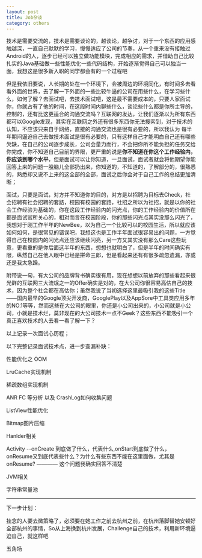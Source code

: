 ```yaml
---
layout: post
title: Job杂谈 
category: others
---
```


技术是需要交流的，技术是需要谈论的，越谈论，越争讨，对于一个东西的应用感触越深，一直自己默默的学习，慢慢适应了公司的节奏，从一个重来没有接触过Android的人，逐步已经可以独立做功能模块，完成相应的需求，并借助自己比较扎实的Java基础做一些性能优化一些代码结构，开始逐渐觉得自己可以独当一面，我想这是很多新入职的同学都会有的一个过程吧

但是我依旧要说，人长期的处在一个环境下，会被周边的环境同化，有时间多去看看外面的世界，去了解一下外面的一些比较牛逼的公司在用些什么，在学习些什么，如何了解？去面试吧，去技术面试吧，这是最不需要成本的，只要人家面试你，你就占有了他的时间，在这段时间内聊些什么，谈论些什么都是你所主导的，控制的，还有比这更适合的沟通交流吗？互联网的发达，让我们逐渐以为所有东西都可以Google发现，其实在互联网之外还有很多东西你无法搜索到，对于技术的认知，不应该只来自于网络，直接的沟通交流也是很有必要的，所以我认为 每半年期间逼迫自己去做技术面试是很有必要的，只有这样自己才能明白自己还有哪些欠缺，在自己的公司逐步成长，公司会量力而行，不会把你所不能负担的任务交给你完成，你不知道自己目前的界限，更严重的说是**你不知道在你这个工作经验内，你应该到哪个水平**，但是面试可以让你知道，一旦面试，面试者就会将他期望你能回答上来的问题一股脑儿全部扔出来，你知道的，不知道的，了解部分的，很熟悉的，熟悉却又说不上来的这全部的全部，面试之后你会对于自己工作的总结更加清晰；

面试，只要是面试，对方并不知道你的目的，对方是以招聘为目标去Check，社会招聘有社会招聘的套路，校园有校园的套路，社招之所以为社招，就是以你的社会工作经验为基础的，你在这段工作经验内的闪光点，你的工作经验内的价值所在都是面试官所关心的，相对而言在校园阶段，你的那些闪光点其实没那么闪光了，我想对于刚工作半年的NewBee，以为自己一个比较可以的校园生活，所以就应该如何如何，是很常见的错误吧，我想这也是工作半年面试很容易出的问题，一方觉得自己在校园内的闪光点还应该继续闪亮，另一方又其实没有那么Care这些玩意，更看重的是你后面这半年的东西，想想也就明白了，但是半年的时间确实有限，纵然自己在他人眼中已经是拼命三郎，但是看起来还有有很多疏忽遗漏，亦或还是我太急躁。

附带说一句，有大公司的品牌背书确实很有用，现在想想以前放弃的那些看起来很光鲜的互联网三大流氓之一的Offer确实是对的，在大公司你很容易高估自己的技术，因为整个社会都在高估你；虽然我说了当初选择这里最吸引我的这些Title——国内最早的Google顶尖开发商，GooglePlay以及AppSore中工具类应用多年的NO.1等等，然而这些在大公司的眼里，你还是小公司出来的，小公司就是小公司，小就是技术烂，莫非现在的大公司技术一点不Geek？这些东西不能吸引一个真正喜欢技术的人去看一看了解一下？


以上记录一次面试心历程；


以下完整记录面试技术点，进一步查漏补缺：

性能优化之 OOM

LruCache实现机制

稀疏数组实现机制

ANR FC 等分析 以及 CrashLog如何收集问题

ListView性能优化

Bitmap图片压缩

Hanlder相关

Activity --onCreate 到底做了什么，代表什么,onStart到底做了什么，onResume又到底代表些什么？为什么有些东西不能在这里面做，尤其是onResume? ———— 这个问题我确实回答不清楚

JVM相关

字符串常量池


---

下一步计划：

挂念的人要去微策略了，必须要在她工作之前去杭州之前，在杭州落脚替她安顿好全部杭州的事情，So从上海换到杭州发展，Challenge自己的技术，利用新环境逼迫自己，就这样吧


五角场


